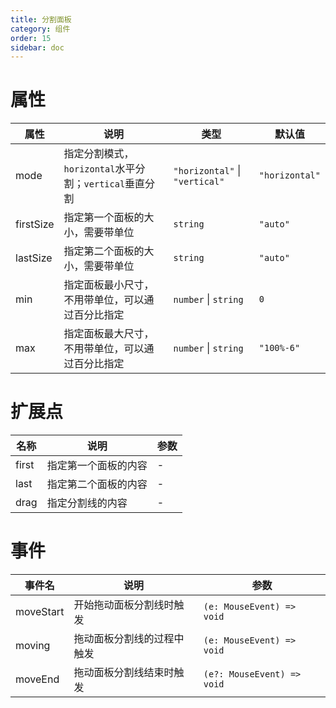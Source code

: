 ```yaml
---
title: 分割面板
category: 组件
order: 15 
sidebar: doc
---
```


# 属性

| 属性 | 说明 | 类型 | 默认值 |
| --- | --- | --- | --- |
| mode | 指定分割模式，`horizontal`水平分割；`vertical`垂直分割 | `"horizontal"` &#124; `"vertical"` | `"horizontal"` |
| firstSize | 指定第一个面板的大小，需要带单位 | `string` | `"auto"` |
| lastSize | 指定第二个面板的大小，需要带单位 | `string` | `"auto"` |
| min | 指定面板最小尺寸，不用带单位，可以通过百分比指定 | `number` &#124; `string` | `0` |
| max | 指定面板最大尺寸，不用带单位，可以通过百分比指定 | `number` &#124; `string` | `"100%-6"` |

# 扩展点

| 名称 | 说明 | 参数 |
| --- | --- | --- |
| first | 指定第一个面板的内容 | - |
| last | 指定第二个面板的内容 | - |
| drag | 指定分割线的内容 | - |

# 事件

| 事件名 | 说明 | 参数 |
| --- | --- | --- |
| moveStart | 开始拖动面板分割线时触发 | `(e: MouseEvent) => void` |
| moving | 拖动面板分割线的过程中触发 | `(e: MouseEvent) => void` |
| moveEnd | 拖动面板分割线结束时触发 | `(e?: MouseEvent) => void` |
